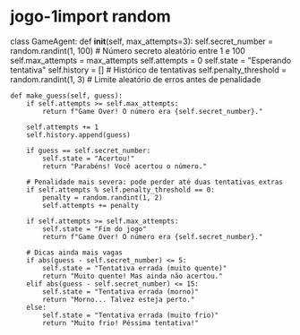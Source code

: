 # jogo-1import random

class GameAgent:
    def __init__(self, max_attempts=3):
        self.secret_number = random.randint(1, 100)  # Número secreto aleatório entre 1 e 100
        self.max_attempts = max_attempts
        self.attempts = 0
        self.state = "Esperando tentativa"
        self.history = []  # Histórico de tentativas
        self.penalty_threshold = random.randint(1, 3)  # Limite aleatório de erros antes de penalidade

    def make_guess(self, guess):
        if self.attempts >= self.max_attempts:
            return f"Game Over! O número era {self.secret_number}."
        
        self.attempts += 1
        self.history.append(guess)

        if guess == self.secret_number:
            self.state = "Acertou!"
            return "Parabéns! Você acertou o número."
        
        # Penalidade mais severa: pode perder até duas tentativas extras
        if self.attempts % self.penalty_threshold == 0:
            penalty = random.randint(1, 2)
            self.attempts += penalty
        
        if self.attempts >= self.max_attempts:
            self.state = "Fim do jogo"
            return f"Game Over! O número era {self.secret_number}."
        
        # Dicas ainda mais vagas
        if abs(guess - self.secret_number) <= 5:
            self.state = "Tentativa errada (muito quente)"
            return "Muito quente! Mas ainda não acertou."
        elif abs(guess - self.secret_number) <= 15:
            self.state = "Tentativa errada (morno)"
            return "Morno... Talvez esteja perto."
        else:
            self.state = "Tentativa errada (muito frio)"
            return "Muito frio! Péssima tentativa!"
